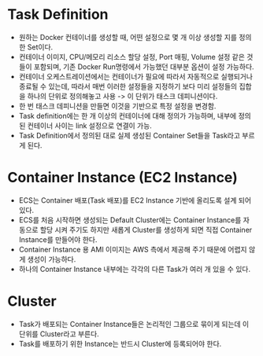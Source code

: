 # Task Definition

- 원하는 Docker 컨테이너를 생성할 때, 어떤 설정으로 몇 개 이상 생성할 지를 정의한 Set이다.
- 컨테이너 이미지, CPU/메모리 리소스 할당 설정, Port 매핑, Volume 설정 같은 것들이 포함되며, 기존 Docker Run명령에서 가능했던 대부분 옵션이 설정 가능하다.
- 컨테이너 오케스트레이션에서는 컨테이너가 필요에 따라서 자동적으로 실행되거나 종료될 수 있는데, 따라서 매번 이러한 설정들을 지정하기 보다 미리 설정들의 집합을 하나의 단위로 정의해놓고 사용 -> 이 단위가 태스크 데피니션이다.
- 한 번 태스크 데피니션을 만들면 이것을 기반으로 특정 설정을 변경함.
- Task definition에는 한 개 이상의 컨테이너에 대해 정의가 가능하며, 내부에 정의된 컨테이너 사이는 link 설정으로 연결이 가능.
- Task Definition에서 정의된 대로 실제 생성된 Container Set들을 Task라고 부르게 된다.

# Container Instance (EC2 Instance)

- ECS는 Container 배포(Task 배포)를 EC2 Instance 기반에 올리도록 설계 되어 있다.
- ECS를 처음 시작하면 생성되는 Default Cluster에는 Container Instance를 자동으로 할당 시켜 주기도 하지만 새롭게 Cluster를 생성하게 되면 직접 Container Instance를 만들어야 한다.
- Container Instance 용 AMI 이미지는 AWS 측에서 제공해 주기 때문에 어렵지 않게 생성이 가능하다.
- 하나의 Container Instance 내부에는 각각의 다른 Task가 여러 개 있을 수 있다.

# Cluster

- Task가 배포되는 Container Instance들은 논리적인 그룹으로 묶이게 되는데 이 단위를 Cluster라고 부른다.
- Task를 배포하기 위한 Instance는 반드시 Cluster에 등록되어야 한다.
